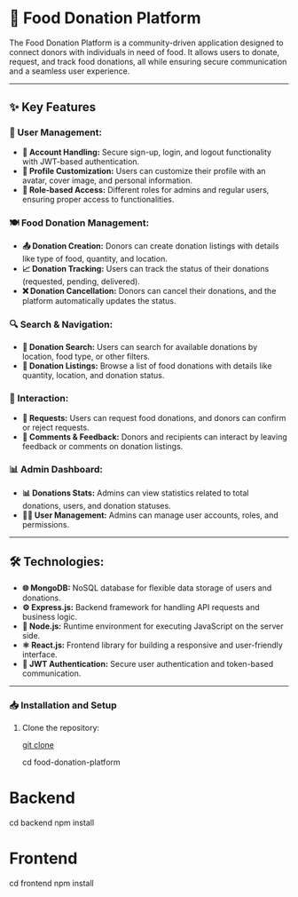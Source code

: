 # 🍲 Food Donation Platform
The Food Donation Platform is a community-driven application designed to connect donors with individuals in need of food. It allows users to donate, request, and track food donations, all while ensuring secure communication and a seamless user experience.

---

## ✨ Key Features

### 👤 User Management:

- **🔐 Account Handling:** Secure sign-up, login, and logout functionality with JWT-based authentication.
- **🎨 Profile Customization:** Users can customize their profile with an avatar, cover image, and personal information.
- **👥 Role-based Access:** Different roles for admins and regular users, ensuring proper access to functionalities.


### 🍽️ Food Donation Management:

-  **📤 Donation Creation:** Donors can create donation listings with details like type of food, quantity, and location.
- **📈 Donation Tracking:** Users can track the status of their donations (requested, pending, delivered).
- **❌ Donation Cancellation:** Donors can cancel their donations, and the platform automatically updates the status.



### 🔍 Search & Navigation:

- **🔎 Donation Search:** Users can search for available donations by location, food type, or other filters.
- **📃 Donation Listings:** Browse a list of food donations with details like quantity, location, and donation status.


### 💬 Interaction:

- **🤝 Requests:** Users can request food donations, and donors can confirm or reject requests.
- **💬 Comments & Feedback:** Donors and recipients can interact by leaving feedback or comments on donation listings.



### 📊 Admin Dashboard:

- **📊 Donations Stats:** Admins can view statistics related to total donations, users, and donation statuses.
- **👨‍💼 User Management:** Admins can manage user accounts, roles, and permissions.

---

## 🛠️ Technologies:

- **🌐 MongoDB:** NoSQL database for flexible data storage of users and donations.
- **⚙️ Express.js:** Backend framework for handling API requests and business logic.
- **🔧 Node.js:** Runtime environment for executing JavaScript on the server side.
- **⚛️ React.js:** Frontend library for building a responsive and user-friendly interface.
- **🔐 JWT Authentication:** Secure user authentication and token-based communication.

---

### 📥 Installation and Setup

1. Clone the repository:

   [git clone](https://github.com/your-username/food-donation-platform.git)

   cd food-donation-platform


# Backend
cd backend
npm install

# Frontend
cd frontend
npm install
